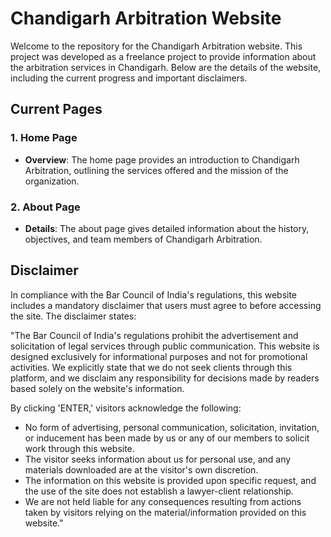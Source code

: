 # Chandigarh Arbitration Website

Welcome to the repository for the Chandigarh Arbitration website. This project was developed as a freelance project to provide information about the arbitration services in Chandigarh. Below are the details of the website, including the current progress and important disclaimers.

## Current Pages

### 1. Home Page
- **Overview**: The home page provides an introduction to Chandigarh Arbitration, outlining the services offered and the mission of the organization.

### 2. About Page
- **Details**: The about page gives detailed information about the history, objectives, and team members of Chandigarh Arbitration.

## Disclaimer

In compliance with the Bar Council of India's regulations, this website includes a mandatory disclaimer that users must agree to before accessing the site. The disclaimer states:

"The Bar Council of India's regulations prohibit the advertisement and solicitation of legal services through public communication. This website is designed exclusively for informational purposes and not for promotional activities. We explicitly state that we do not seek clients through this platform, and we disclaim any responsibility for decisions made by readers based solely on the website's information.

By clicking 'ENTER,' visitors acknowledge the following:
- No form of advertising, personal communication, solicitation, invitation, or inducement has been made by us or any of our members to solicit work through this website.
- The visitor seeks information about us for personal use, and any materials downloaded are at the visitor's own discretion.
- The information on this website is provided upon specific request, and the use of the site does not establish a lawyer-client relationship.
- We are not held liable for any consequences resulting from actions taken by visitors relying on the material/information provided on this website."
